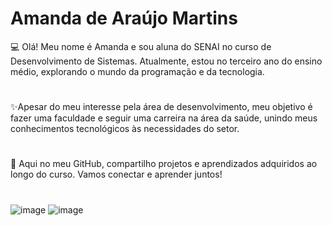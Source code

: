 # Amanda de Araújo Martins

💻 Olá! Meu nome é Amanda e sou aluna do SENAI no curso de Desenvolvimento de Sistemas. Atualmente, estou no terceiro ano do ensino médio, explorando o mundo da programação e da tecnologia. 

# 

✨Apesar do meu interesse pela área de desenvolvimento, meu objetivo é fazer uma faculdade e seguir uma carreira na área da saúde, unindo meus conhecimentos tecnológicos às necessidades do setor. 

#

🚀 Aqui no meu GitHub, compartilho projetos e aprendizados adquiridos ao longo do curso. Vamos conectar e aprender juntos! 

#

![image](https://github.com/user-attachments/assets/530d0431-dcd7-4542-b5a0-42253188f42d)
![image](https://github.com/user-attachments/assets/3667f1ea-7765-470c-afe6-f6657745ef4f)


